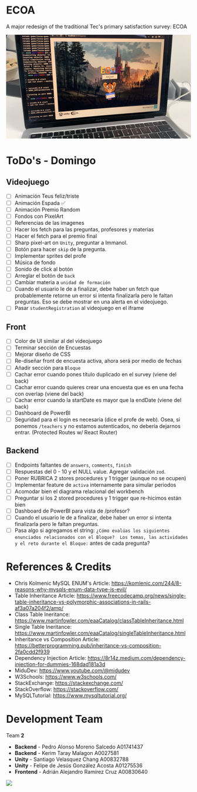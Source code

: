 # ECOA

A major redesign of the traditional Tec's primary satisfaction survey: ECOA

![](demo.jpeg)

# ToDo's - Domingo

## Videojuego

- [ ] Animación Teus feliz/triste
- [ ] Animación Espada ✅
- [ ] Animación Premio Random
- [ ] Fondos con PixelArt
- [ ] Referencias de las imagenes
- [ ] Hacer los fetch para las preguntas, profesores y materias
- [ ] Hacer el fetch para el premio final
- [ ] Sharp pixel-art on `Unity`, preguntar a Immanol.
- [ ] Botón para hacer `skip` de la pregunta.
- [ ] Implementar sprites del profe
- [ ] Música de fondo
- [ ] Sonido de click al botón
- [ ] Arreglar el botón de `back`
- [ ] Cambiar materia a `unidad de formación`
- [ ] Cuando el usuario le de a finalizar, debe haber un fetch que probablemente retorne un error si intenta finalizarla pero le faltan preguntas. Eso se debe mostrar en una alerta en el videojuego.
- [ ] Pasar `studentRegistration` al videojuego en el iframe

## Front

- [ ] Color de UI similar al del videojuego
- [ ] Terminar sección de Encuestas
- [ ] Mejorar diseño de CSS
- [ ] Re-diseñar front de encuesta activa, ahora será por medio de fechas
- [ ] Añadir sección para `Bloque`
- [ ] Cachar error cuando pones título duplicado en el survey (viene del back)
- [ ] Cachar error cuando quieres crear una encuesta que es en una fecha con overlap (viene del back)
- [ ] Cachar error cuando la startDate es mayor que la endDate (viene del back)
- [ ] Dashboard de PowerBI
- [ ] Seguridad para el login es necesaria (dice el profe de web). Osea, si ponemos `/teachers` y no estamos autenticados, no debería dejarnos entrar. (Protected Routes w/ React Router)

## Backend

- [ ] Endpoints faltantes de `answers`, `comments`, `finish`
- [ ] Respuestas del 0 - 10 y el NULL value. Agregar validación `zod`.
- [ ] Poner RUBRICA 2 stores procedures y 1 trigger (aunque no se ocupen)
- [ ] Implementar feature de `activa` internamente para simular periodos
- [ ] Acomodar bien el diagrama relacional del workbench
- [ ] Preguntar si los 2 stored procedures y 1 trigger que re-hicimos están bien
- [ ] Dashboard de PowerBI para vista de /profesor?
- [ ] Cuando el usuario le de a finalizar, debe haber un error si intenta finalizarla pero le faltan preguntas.
- [ ] Pasa algo si agregamos el string: `¿Cómo evalúas los siguientes enunciados relacionados con el Bloque?  Los temas, las actividades y el reto durante el Bloque:` antes de cada pregunta?

# References & Credits

- Chris Kolmenic MySQL ENUM's Article: https://komlenic.com/244/8-reasons-why-mysqls-enum-data-type-is-evil/
- Table Inheritance Article: https://www.freecodecamp.org/news/single-table-inheritance-vs-polymorphic-associations-in-rails-af3a07a204f2/amp/
- Class Table Ineritance: https://www.martinfowler.com/eaaCatalog/classTableInheritance.html
- Single Table Ineritance: https://www.martinfowler.com/eaaCatalog/singleTableInheritance.html
- Inheritance vs Composition Article: https://betterprogramming.pub/inheritance-vs-composition-2fa0cdd2f939
- Dependency Injection Article: https://8r14z.medium.com/dependency-injection-for-dummies-168dad181a3d
- MiduDev: https://www.youtube.com/@midudev
- W3Schools: https://www.w3schools.com/
- StackExchange: https://stackexchange.com/
- StackOverflow: https://stackoverflow.com/
- MySQLTutorial: https://www.mysqltutorial.org/

# Development Team

Team **2**

- **Backend** - Pedro Alonso Moreno Salcedo A01741437
- **Backend** - Kerim Taray Malagon A0027581
- **Unity** - Santiago Velasquez Chang A00832788
- **Unity** - Felipe de Jesús González Acosta A01275536
- **Frontend** - Adrián Alejandro Ramírez Cruz A00830640

![](https://contrib.rocks/image?repo=pedroalonsoms/ecoa)
